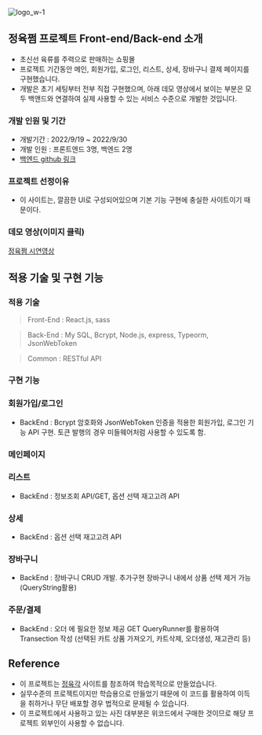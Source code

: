 ![logo_w-1](https://user-images.githubusercontent.com/67556491/193203547-ebe92e5c-5444-4f41-ab43-fb48903d5fed.png)


## 정육쩜 **프로젝트 Front-end/Back-end 소개**

- 초신선 육류를 주력으로 판매하는 쇼핑몰
- 프로젝트 기간동안 메인, 회원가입, 로그인, 리스트, 상세, 장바구니 결제 페이지를 구현했습니다.
- 개발은 초기 세팅부터 전부 직접 구현했으며, 아래 데모 영상에서 보이는 부분은 모두 백앤드와 연결하여 실제 사용할 수 있는 서비스 수준으로 개발한 것입니다.

### **개발 인원 및 기간**

- 개발기간 : 2022/9/19 ~ 2022/9/30
- 개발 인원 : 프론트엔드 3명, 백엔드 2명
- [백엔드 github 링크](https://github.com/wecode-bootcamp-korea/37-1st-jeong6-jjeom-backend)

### **프로젝트 선정이유**

- 이 사이트는, 깔끔한 UI로 구성되어있으며 기본 기능 구현에 충실한 사이트이기 때문이다.

### **데모 영상(이미지 클릭)**

[정육쩜 시연영상](https://youtu.be/NzY8gplL_xM) 

## **적용 기술 및 구현 기능**

### **적용 기술**

> Front-End : React.js, sass
> 

> Back-End : My SQL, Bcrypt, Node.js, express, Typeorm, JsonWebToken
> 

> Common :  RESTful API
> 

### **구현 기능**

### 회원가입/로그인

- BackEnd : Bcrypt 암호화와 JsonWebToken 인증을 적용한 회원가입, 로그인 기능 API 구현. 토큰 발행의 경우 미들웨어처럼 사용할 수 있도록 함.

### 메인페이지


### 리스트
- BackEnd : 정보조회 API/GET, 옵션 선택 재고고려 API
   
### 상세

- BackEnd  : 옵션 선택 재고고려 API

### 장바구니

- BackEnd  : 장바구니 CRUD 개발.
             추가구현 장바구니 내에서 상품 선택 제거 가능(QueryString활용)

### 주문/결제

- BackEnd : 오더 에 필요한 정보 제공 GET
            QueryRunner를 활용하여 Transection 작성
            (선택된 카트 상품 가져오기, 카트삭제, 오더생성, 재고관리 등)
            
## **Reference**

- 이 프로젝트는 [정육각](https://www.jeongyookgak.com/index) 사이트를 참조하여 학습목적으로 만들었습니다.
- 실무수준의 프로젝트이지만 학습용으로 만들었기 때문에 이 코드를 활용하여 이득을 취하거나 무단 배포할 경우 법적으로 문제될 수 있습니다.
- 이 프로젝트에서 사용하고 있는 사진 대부분은 위코드에서 구매한 것이므로 해당 프로젝트 외부인이 사용할 수 없습니다.
